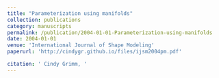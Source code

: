 ```yaml
---
title: "Parameterization using manifolds"
collection: publications
category: manuscripts
permalink: /publication/2004-01-01-Parameterization-using-manifolds
date: 2004-01-01
venue: 'International Journal of Shape Modeling'
paperurl: 'http://cindygr.github.io/files/ijsm2004pm.pdf'

citation: ' Cindy Grimm, '
---
```


